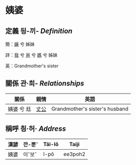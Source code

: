 # 姨婆
## 定義 딍-끼- _Definition_
簡：[嫲](member9.md) 兮 姊妹

詳：[我](member1.md) 兮 [爸](member2.md) 兮 [媽](member9.md) 兮 姊妹

英：Grandmother's sister

## 關係 관·희- _Relationships_

關係 | 親情 | 英語
--- | --- | --- 
姨婆 兮 尪 | [丈公](member72.md) | Grandmother's sister's husband


## 稱呼 칑·허· _Address_

漢諺 | 깐-뿐ˆ | Tâi-lô | Taiji
--- | --- | --- | --- 
姨婆 | 이ˆ보ˆ | î-pô | ee3poh2 
